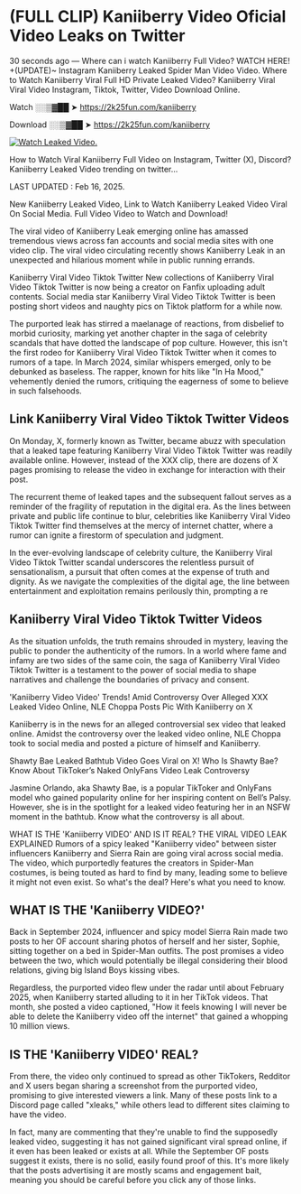 # (FULL CLIP) Kaniiberry Video Oficial Video Leaks on Twitter

30 seconds ago — Where can i watch Kaniiberry Full Video? WATCH HERE! +(UPDATE)~ Instagram Kaniiberry Leaked Spider Man Video Video. Where to Watch Kaniiberry Viral Full HD Private Leaked Video? Kaniiberry Viral Viral Video Instagram, Tiktok, Twitter, Video Download Online.

Watch ░░▒▓██ ➤ https://2k25fun.com/kaniiberry

Download ░░▒▓██ ➤ https://2k25fun.com/kaniiberry

[![Watch Leaked Video.](https://miro.medium.com/v2/resize:fit:828/format:webp/1*cilzJN44JGOrTw9NJCrNHA.gif "Watch Leaked Video")](https://2k25fun.com/kaniiberry)

How to Watch Viral Kaniiberry Full Video on Instagram, Twitter (X), Discord? Kaniiberry Leaked Video trending on twitter...

LAST UPDATED : Feb 16, 2025.

New Kaniiberry Leaked Video, Link to Watch Kaniiberry Leaked Video Viral On Social Media. Full Video Video to Watch and Download!

The viral video of Kaniiberry Leak emerging online has amassed tremendous views across fan accounts and social media sites with one video clip. The viral video circulating recently shows Kaniiberry Leak in an unexpected and hilarious moment while in public running errands.

Kaniiberry Viral Video Tiktok Twitter New collections of Kaniiberry Viral Video Tiktok Twitter is now being a creator on Fanfix uploading adult contents. Social media star Kaniiberry Viral Video Tiktok Twitter is been posting short videos and naughty pics on Tiktok platform for a while now.

The purported leak has stirred a maelanage of reactions, from disbelief to morbid curiosity, marking yet another chapter in the saga of celebrity scandals that have dotted the landscape of pop culture. However, this isn't the first rodeo for Kaniiberry Viral Video Tiktok Twitter when it comes to rumors of a tape. In March 2024, similar whispers emerged, only to be debunked as baseless. The rapper, known for hits like "In Ha Mood," vehemently denied the rumors, critiquing the eagerness of some to believe in such falsehoods.

## Link Kaniiberry Viral Video Tiktok Twitter Videos

On Monday, X, formerly known as Twitter, became abuzz with speculation that a leaked tape featuring Kaniiberry Viral Video Tiktok Twitter was readily available online. However, instead of the XXX clip, there are dozens of X pages promising to release the video in exchange for interaction with their post.

The recurrent theme of leaked tapes and the subsequent fallout serves as a reminder of the fragility of reputation in the digital era. As the lines between private and public life continue to blur, celebrities like Kaniiberry Viral Video Tiktok Twitter find themselves at the mercy of internet chatter, where a rumor can ignite a firestorm of speculation and judgment.

In the ever-evolving landscape of celebrity culture, the Kaniiberry Viral Video Tiktok Twitter scandal underscores the relentless pursuit of sensationalism, a pursuit that often comes at the expense of truth and dignity. As we navigate the complexities of the digital age, the line between entertainment and exploitation remains perilously thin, prompting a re

##  Kaniiberry Viral Video Tiktok Twitter Videos

As the situation unfolds, the truth remains shrouded in mystery, leaving the public to ponder the authenticity of the rumors. In a world where fame and infamy are two sides of the same coin, the saga of Kaniiberry Viral Video Tiktok Twitter is a testament to the power of social media to shape narratives and challenge the boundaries of privacy and consent.

'Kaniiberry Video Video' Trends! Amid Controversy Over Alleged XXX Leaked Video Online, NLE Choppa Posts Pic With Kaniiberry on X

Kaniiberry is in the news for an alleged controversial sex video that leaked online. Amidst the controversy over the leaked video online, NLE Choppa took to social media and posted a picture of himself and Kaniiberry.

Shawty Bae Leaked Bathtub Video Goes Viral on X! Who Is Shawty Bae? Know About TikToker’s Naked OnlyFans Video Leak Controversy

Jasmine Orlando, aka Shawty Bae, is a popular TikToker and OnlyFans model who gained popularity online for her inspiring content on Bell’s Palsy. However, she is in the spotlight for a leaked video featuring her in an NSFW moment in the bathtub. Know what the controversy is all about.

WHAT IS THE 'Kaniiberry VIDEO' AND IS IT REAL? THE VIRAL VIDEO LEAK EXPLAINED Rumors of a spicy leaked "Kaniiberry video" between sister influencers Kaniiberry and Sierra Rain are going viral across social media. The video, which purportedly features the creators in Spider-Man costumes, is being touted as hard to find by many, leading some to believe it might not even exist. So what's the deal? Here's what you need to know.

## WHAT IS THE 'Kaniiberry VIDEO?'

Back in September 2024, influencer and spicy model Sierra Rain made two posts to her OF account sharing photos of herself and her sister, Sophie, sitting together on a bed in Spider-Man outfits. The post promises a video between the two, which would potentially be illegal considering their blood relations, giving big Island Boys kissing vibes.

Regardless, the purported video flew under the radar until about February 2025, when Kaniiberry started alluding to it in her TikTok videos. That month, she posted a video captioned, "How it feels knowing I will never be able to delete the Kaniiberry video off the internet" that gained a whopping 10 million views.

## IS THE 'Kaniiberry VIDEO' REAL?

From there, the video only continued to spread as other TikTokers, Redditor and X users began sharing a screenshot from the purported video, promising to give interested viewers a link. Many of these posts link to a Discord page called "xleaks," while others lead to different sites claiming to have the video.

In fact, many are commenting that they're unable to find the supposedly leaked video, suggesting it has not gained significant viral spread online, if it even has been leaked or exists at all. While the September OF posts suggest it exists, there is no solid, easily found proof of this. It's more likely that the posts advertising it are mostly scams and engagement bait, meaning you should be careful before you click any of those links.